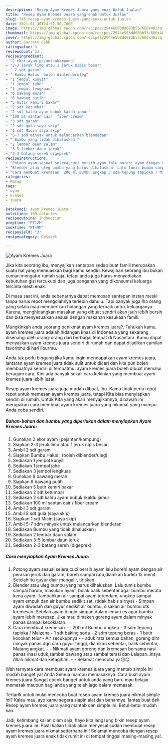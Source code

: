 ```yaml
---
description: "Resep Ayam Kremes Juara yang enak Untuk Jualan"
title: "Resep Ayam Kremes Juara yang enak Untuk Jualan"
slug: 745-resep-ayam-kremes-juara-yang-enak-untuk-jualan
date: 2021-01-30T14:51:50.766Z
image: https://img-global.cpcdn.com/recipes/2944e508dd083b53/680x482cq70/ayam-kremes-juara-foto-resep-utama.jpg
thumbnail: https://img-global.cpcdn.com/recipes/2944e508dd083b53/680x482cq70/ayam-kremes-juara-foto-resep-utama.jpg
cover: https://img-global.cpcdn.com/recipes/2944e508dd083b53/680x482cq70/ayam-kremes-juara-foto-resep-utama.jpg
author: Garrett Cobb
ratingvalue: 3
reviewcount: 13
recipeingredient:
- "2 ekor ayam pejantankampung"
- "2-3 jeruk limo atau 1 jeruk nipis besar"
- " 2 sdt garam"
- " Bumbu Halus  boleh diblenderuleg"
- "1 jempol kunyit"
- "1 jempol jahe"
- "3 jempol lengkuas"
- "6 bawang merah"
- "6 bawang putih"
- "5 butir kemiri bakar"
- "2 sdt ketumbar"
- "2 sdt kaldu ayam bubuk kaldu jamur"
- "100 ml santan cair  fiber cream"
- "3 sdt garam"
- "2 sdt gula saya skip"
- "1 sdt Micin saya skip"
- "5-7 sdm minyak untuk melancarkan blenderan"
- " Bumbu yang tidak dihaluskan "
- "2 lembar daun salam"
- "3-5 lembar daun jeruk"
- "2-3 batang sereh digeprek"
recipeinstructions:
- "Potong ayam sesuai selera,cuci bersih ayam lalu borehi ayam dengan air perasan jeruk dan garam, boreh sampai rata,diamkan kurleb 15 menit. Setelah itu guyur diair mengalir, tiriskan."
- "Blender atau uleg bumbu yang harus dihaluskan. Lalu tumis bumbu sampai harum, masukan ayam, bolak balik sebentar agar bumbu merata kena ayam. Tambahkan air sampai ayam terendam, ungkep sampai ayam empuk dan air bumbu sedikit sat. (tidak habis airnya) Simpan ayam diwadah dan guyur sedikit air bumbu, sisakan air bumbu utk kremesan. Setelah ayam dingin simpan dalam lemari es agar bumbu ayam lebih meresap. Jika mau dimakan goreng ayam dalam minyak panas sampai kecoklatan."
- "Cara membuat kremesan  200 ml Bumbu ungkep 3 sdm tepung tapioka / Maizena 1 sdt baking soda 2 sdm tepung beras  1 butir kocokan telur Air secukupnya  aduk rata semua bahan, goreng dlm minyak panas dgn cara guyur tinggi, diamkan sebentar, balik sebentar, Matang angkat.   Nikmati ayam goreng dan kremesan bersama nasi panas /nasi uduk,sambal bawang atau sambal terasi dan Lalapan..Insya Allah nikmat dan ketagihan.  Selamat mencoba ya😘😊"
categories:
- Resep
tags:
- ayam
- kremes
- juara

katakunci: ayam kremes juara 
nutrition: 100 calories
recipecuisine: Indonesian
preptime: "PT12M"
cooktime: "PT49M"
recipeyield: "3"
recipecategory: Dessert

---
```



![Ayam Kremes Juara](https://img-global.cpcdn.com/recipes/2944e508dd083b53/680x482cq70/ayam-kremes-juara-foto-resep-utama.jpg)

Jika kita seorang ibu, menyajikan santapan sedap buat famili merupakan suatu hal yang memuaskan bagi kamu sendiri. Kewajiban seorang ibu bukan cuman mengatur rumah saja, tetapi anda juga harus menyediakan kebutuhan gizi tercukupi dan juga panganan yang dikonsumsi keluarga tercinta mesti enak.

Di masa  saat ini, anda sebenarnya dapat memesan santapan instan meski tanpa harus repot mengolahnya terlebih dahulu. Tapi banyak juga lho orang yang selalu mau memberikan hidangan yang terbaik untuk keluarganya. Karena, menghidangkan masakan yang dibuat sendiri akan jauh lebih bersih dan bisa menyesuaikan sesuai dengan makanan kesukaan famili. 



Mungkinkah anda seorang penikmat ayam kremes juara?. Tahukah kamu, ayam kremes juara adalah hidangan khas di Indonesia yang sekarang disenangi oleh orang-orang dari berbagai tempat di Nusantara. Kamu dapat menyajikan ayam kremes juara sendiri di rumah dan dapat dijadikan camilan favoritmu di hari liburmu.

Anda tak perlu bingung jika kamu ingin mendapatkan ayam kremes juara, lantaran ayam kremes juara tidak sulit untuk dicari dan kita pun boleh membuatnya sendiri di tempatmu. ayam kremes juara boleh dibuat memalui beragam cara. Kini ada banyak sekali cara kekinian yang membuat ayam kremes juara lebih lezat.

Resep ayam kremes juara juga mudah dibuat, lho. Kamu tidak perlu repot-repot untuk memesan ayam kremes juara, tetapi Kita bisa menyiapkan sendiri di rumah. Untuk Kita yang akan menyajikannya, dibawah ini merupakan cara membuat ayam kremes juara yang nikamat yang mampu Anda coba sendiri.

<!--inarticleads1-->

##### Bahan-bahan dan bumbu yang diperlukan dalam menyiapkan Ayam Kremes Juara:

1. Gunakan 2 ekor ayam (pejantan/kampung)
1. Siapkan 2-3 jeruk limo atau 1 jeruk nipis besar
1. Ambil  2 sdt garam
1. Siapkan  Bumbu Halus : (boleh diblender/uleg)
1. Sediakan 1 jempol kunyit
1. Sediakan 1 jempol jahe
1. Sediakan 3 jempol lengkuas
1. Gunakan 6 bawang merah
1. Siapkan 6 bawang putih
1. Sediakan 5 butir kemiri bakar
1. Sediakan 2 sdt ketumbar
1. Sediakan 2 sdt kaldu ayam bubuk /kaldu jamur
1. Sediakan 100 ml santan cair / fiber cream
1. Ambil 3 sdt garam
1. Ambil 2 sdt gula (saya skip)
1. Siapkan 1 sdt Micin (saya skip)
1. Ambil 5-7 sdm minyak untuk melancarkan blenderan
1. Sediakan  Bumbu yang tidak dihaluskan :
1. Sediakan 2 lembar daun salam
1. Sediakan 3-5 lembar daun jeruk
1. Sediakan 2-3 batang sereh (digeprek)




<!--inarticleads2-->

##### Cara menyiapkan Ayam Kremes Juara:

1. Potong ayam sesuai selera,cuci bersih ayam lalu borehi ayam dengan air perasan jeruk dan garam, boreh sampai rata,diamkan kurleb 15 menit. Setelah itu guyur diair mengalir, tiriskan.
1. Blender atau uleg bumbu yang harus dihaluskan. Lalu tumis bumbu sampai harum, masukan ayam, bolak balik sebentar agar bumbu merata kena ayam. Tambahkan air sampai ayam terendam, ungkep sampai ayam empuk dan air bumbu sedikit sat. (tidak habis airnya) - Simpan ayam diwadah dan guyur sedikit air bumbu, sisakan air bumbu utk kremesan. Setelah ayam dingin simpan dalam lemari es agar bumbu ayam lebih meresap. Jika mau dimakan goreng ayam dalam minyak panas sampai kecoklatan.
1. Cara membuat kremesan -  - 200 ml Bumbu ungkep - 3 sdm tepung tapioka / Maizena - 1 sdt baking soda - 2 sdm tepung beras  - 1 butir kocokan telur - Air secukupnya -  - aduk rata semua bahan, goreng dlm minyak panas dgn cara guyur tinggi, diamkan sebentar, balik sebentar, Matang angkat.  -  - Nikmati ayam goreng dan kremesan bersama nasi panas /nasi uduk,sambal bawang atau sambal terasi dan Lalapan..Insya Allah nikmat dan ketagihan. -  - Selamat mencoba ya😘😊




Wah ternyata cara membuat ayam kremes juara yang mantab simple ini mudah banget ya! Anda Semua mampu memasaknya. Cara buat ayam kremes juara Sangat cocok banget untuk anda yang baru mau belajar memasak maupun bagi anda yang telah jago dalam memasak.

Tertarik untuk mulai mencoba buat resep ayam kremes juara nikmat simple ini? Kalau mau, ayo kamu segera siapin alat dan bahannya, lantas buat deh Resep ayam kremes juara yang mantab dan simple ini. Betul-betul mudah kan. 

Jadi, ketimbang kalian diam saja, hayo kita langsung bikin resep ayam kremes juara ini. Pasti kalian tiidak akan menyesal sudah membuat resep ayam kremes juara nikmat sederhana ini! Selamat mencoba dengan resep ayam kremes juara enak tidak rumit ini di tempat tinggal masing-masing,ya!.


